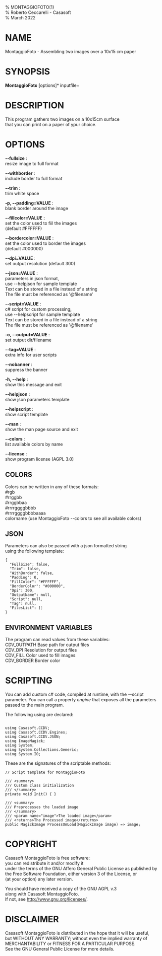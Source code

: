 % MONTAGGIOFOTO(1)  
% Roberto Ceccarelli - Casasoft  
% March 2022

# NAME
MontaggioFoto - Assembling two images over a 10x15 cm paper

# SYNOPSIS
**MontaggioFoto** \[options\]\* inputfile+

# DESCRIPTION
This program gathers two images on a 10x15cm surface   
that you can print on a paper of ypur choice.

# OPTIONS
**--fullsize** :  
resize image to full format  


**--withborder** :  
include border to full format  


**--trim** :  
trim white space  


**-p, --padding=VALUE** :  
blank border around the image  


**--fillcolor=VALUE** :  
set the color used to fiil the images  
\(default \#FFFFFF\)  


**--bordercolor=VALUE** :  
set the color used to border the images  
\(default \#000000\)  


**--dpi=VALUE** :  
set output resolution \(default 300\)  


**--json=VALUE** :  
parameters in json format,  
use --helpjson for sample template  
Text can be stored in a file instead of a string  
The file must be referenced as '@filename'  


**--script=VALUE** :  
c\# script for custom processing,  
use --helpscript for sample template  
Text can be stored in a file instead of a string  
The file must be referenced as '@filename'  


**-o, --output=VALUE** :  
set output dir/filename  


**--tag=VALUE** :  
extra info for user scripts  


**--nobanner** :  
suppress the banner  


**-h, --help** :  
show this message and exit  


**--helpjson** :  
show json parameters template  


**--helpscript** :  
show script template  


**--man** :  
show the man page source and exit  


**--colors** :  
list available colors by name  


**--license** :  
show program license \(AGPL 3.0\)  


## COLORS
Colors can be written in any of these formats:  
  \#rgb  
  \#rrggbb  
  \#rrggbbaa  
  \#rrrrggggbbbb  
  \#rrrrggggbbbbaaaa  
  colorname    \(use MontaggioFoto --colors  to see all available colors\)

## JSON
Parameters can also be passed with a json formatted string  
using the following template:  

~~~
{
  "FullSize": false,
  "Trim": false,
  "WithBorder": false,
  "Padding": 0,
  "FillColor": "#FFFFFF",
  "BorderColor": "#000000",
  "Dpi": 300,
  "OutputName": null,
  "Script": null,
  "Tag": null,
  "FilesList": []
}
~~~

## ENVIRONMENT VARIABLES
The program can read values from these variables:  
  CDV\_OUTPATH  Base path for output files  
  CDV\_DPI      Resolution for output files  
  CDV\_FILL     Color used to fill images  
  CDV\_BORDER   Border color

# SCRIPTING
You can add custom c# code, compiled at runtime, with the --script parameter.
You can call a property *engine* that exposes all the parameters passed
to the main program.

The following using are declared:  
~~~

using Casasoft.CCDV;
using Casasoft.CCDV.Engines;
using Casasoft.CCDV.JSON;
using ImageMagick;
using System;
using System.Collections.Generic;
using System.IO;

~~~

These are the signatures of the scriptable methods:

~~~
// Script template for MontaggioFoto

/// <summary>
/// Custom class initialization
/// </summary>
private void Init() { }

/// <summary>
/// Preprocesses the loaded image
/// </summary>
/// <param name="image">The loaded image</param>
/// <returns>The Processed image</returns>
public MagickImage ProcessOnLoad(MagickImage image) => image;
~~~

# COPYRIGHT
Casasoft MontaggioFoto is free software:  
you can redistribute it and/or modify it  
under the terms of the GNU Affero General Public License as published by  
the Free Software Foundation, either version 3 of the License, or  
\(at your option\) any later version.  

You should have received a copy of the GNU AGPL v.3  
along with Casasoft MontaggioFoto.  
If not, see <http://www.gnu.org/licenses/>.  

# DISCLAIMER
Casasoft MontaggioFoto is distributed in the hope that it will be useful,  
but WITHOUT ANY WARRANTY; without even the implied warranty of  
MERCHANTABILITY or FITNESS FOR A PARTICULAR PURPOSE.   
See the GNU General Public License for more details.
